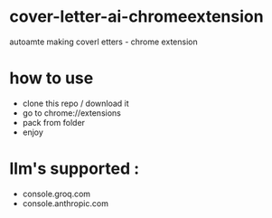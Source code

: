 # cover-letter-ai-chromeextension
autoamte making coverl etters - chrome extension

# how to use
- clone this repo / download it
- go to chrome://extensions
- pack from folder
- enjoy

# llm's supported :
- console.groq.com
- console.anthropic.com
  
